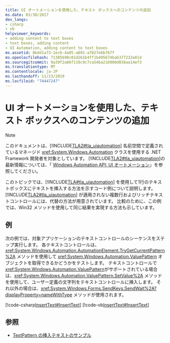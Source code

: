 ```yaml
---
title: UI オートメーションを使用した、テキスト ボックスへのコンテンツの追加
ms.date: 03/30/2017
dev_langs:
- csharp
- vb
helpviewer_keywords:
- adding content to text boxes
- text boxes, adding content
- UI Automation, adding content to text boxes
ms.assetid: 8bdd1a73-1ecb-4a05-a891-a7827ebb767f
ms.openlocfilehash: 71385690c01d261b4ff1b495674bab377232e81d
ms.sourcegitcommit: 9a39f2a06f110c9c7ca54ba216900d038aa14ef3
ms.translationtype: MT
ms.contentlocale: ja-JP
ms.lasthandoff: 11/23/2019
ms.locfileid: "74447247"
---
```

# <a name="add-content-to-a-text-box-using-ui-automation"></a>UI オートメーションを使用した、テキスト ボックスへのコンテンツの追加
> [!NOTE]
> このドキュメントは、[!INCLUDE[TLA2#tla_uiautomation](../../../includes/tla2sharptla-uiautomation-md.md)] 名前空間で定義されているマネージド <xref:System.Windows.Automation> クラスを使用する .NET Framework 開発者を対象としています。 [!INCLUDE[TLA2#tla_uiautomation](../../../includes/tla2sharptla-uiautomation-md.md)]の最新情報については、「 [Windows Automation API: UI オートメーション](/windows/win32/winauto/entry-uiauto-win32)」を参照してください。  
  
 このトピックでは、[!INCLUDE[TLA#tla_uiautomation](../../../includes/tlasharptla-uiautomation-md.md)] を使用して1行のテキストボックスにテキストを挿入する方法を示すコード例について説明します。 [!INCLUDE[TLA2#tla_uiautomation](../../../includes/tla2sharptla-uiautomation-md.md)] が適用されない複数行およびリッチテキストコントロールには、代替の方法が用意されています。 比較のために、この例では、Win32 メソッドを使用して同じ結果を実現する方法も示しています。  
  
## <a name="example"></a>例  
 次の例では、対象アプリケーションのテキストコントロールのシーケンスをステップ実行します。 各テキストコントロールは、<xref:System.Windows.Automation.AutomationElement.TryGetCurrentPattern%2A> メソッドを使用して <xref:System.Windows.Automation.ValuePattern> オブジェクトを取得できるかどうかをテストします。 テキストコントロールで <xref:System.Windows.Automation.ValuePattern>がサポートされている場合は、<xref:System.Windows.Automation.ValuePattern.SetValue%2A> メソッドを使用して、ユーザー定義の文字列をテキストコントロールに挿入します。 それ以外の場合は、<xref:System.Windows.Forms.SendKeys.SendWait%2A?displayProperty=nameWithType> メソッドが使用されます。  
  
 [!code-csharp[InsertText#InsertText](../../../samples/snippets/csharp/VS_Snippets_Wpf/InsertText/CSharp/Window1.xaml.cs#inserttext)]
 [!code-vb[InsertText#InsertText](../../../samples/snippets/visualbasic/VS_Snippets_Wpf/InsertText/VisualBasic/Window1.xaml.vb#inserttext)]  
  
## <a name="see-also"></a>参照

- [TextPattern の挿入テキストのサンプル](https://docs.microsoft.com/previous-versions/dotnet/netframework-3.5/ms771478(v=vs.90))
